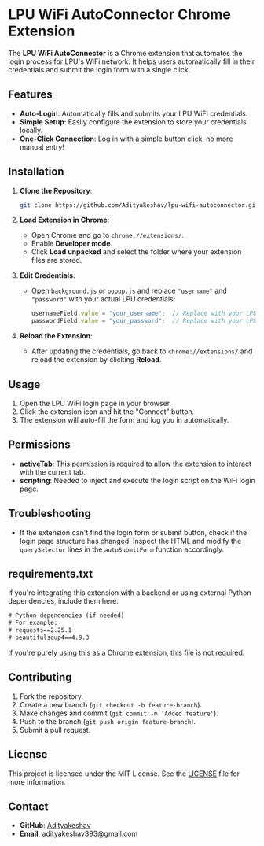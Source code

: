 # LPU WiFi AutoConnector Chrome Extension

The **LPU WiFi AutoConnector** is a Chrome extension that automates the login process for LPU's WiFi network. It helps users automatically fill in their credentials and submit the login form with a single click.

## Features

- **Auto-Login**: Automatically fills and submits your LPU WiFi credentials.
- **Simple Setup**: Easily configure the extension to store your credentials locally.
- **One-Click Connection**: Log in with a simple button click, no more manual entry!

## Installation

1. **Clone the Repository**:
   ```bash
   git clone https://github.com/Adityakeshav/lpu-wifi-autoconnector.git
   ```

2. **Load Extension in Chrome**:
   - Open Chrome and go to `chrome://extensions/`.
   - Enable **Developer mode**.
   - Click **Load unpacked** and select the folder where your extension files are stored.
   
3. **Edit Credentials**:
   - Open `background.js` or `popup.js` and replace `"username"` and `"password"` with your actual LPU credentials:
     ```javascript
     usernameField.value = "your_username";  // Replace with your LPU username
     passwordField.value = "your_password";  // Replace with your LPU password
     ```

4. **Reload the Extension**:
   - After updating the credentials, go back to `chrome://extensions/` and reload the extension by clicking **Reload**.

## Usage

1. Open the LPU WiFi login page in your browser.
2. Click the extension icon and hit the "Connect" button.
3. The extension will auto-fill the form and log you in automatically.

## Permissions

- **activeTab**: This permission is required to allow the extension to interact with the current tab.
- **scripting**: Needed to inject and execute the login script on the WiFi login page.

## Troubleshooting

- If the extension can't find the login form or submit button, check if the login page structure has changed. Inspect the HTML and modify the `querySelector` lines in the `autoSubmitForm` function accordingly.

## requirements.txt

If you're integrating this extension with a backend or using external Python dependencies, include them here.

```txt
# Python dependencies (if needed)
# For example:
# requests==2.25.1
# beautifulsoup4==4.9.3
```

If you're purely using this as a Chrome extension, this file is not required.

## Contributing

1. Fork the repository.
2. Create a new branch (`git checkout -b feature-branch`).
3. Make changes and commit (`git commit -m 'Added feature'`).
4. Push to the branch (`git push origin feature-branch`).
5. Submit a pull request.

## License

This project is licensed under the MIT License. See the [LICENSE](LICENSE) file for more information.

## Contact

- **GitHub**: [Adityakeshav](https://github.com/Adityakeshav)
- **Email**: adityakeshav393@gmail.com
